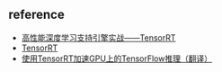 ## reference

- [高性能深度学习支持引擎实战——TensorRT](https://zhuanlan.zhihu.com/p/35657027)
- [TensorRT](https://arleyzhang.github.io/archives/)
- [使用TensorRT加速GPU上的TensorFlow推理（翻译）](https://www.jianshu.com/p/dd2cfc33b437)
